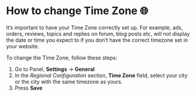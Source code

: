 # How to change Time Zone 🌐


It’s important to have your Time Zone correctly set up. For example, ads, orders, reviews, topics and replies on forum, blog posts etc, will not display the date or time you expect to if you don’t have the correct timezone set in your website.

To change the Time Zone, follow these steps:

1.  Go to Panel,  **Settings**  ->  **General**
2.  In the  _Regional Configuration_  section,  **Time Zone**  field, select your city or the city with the same timezone as yours.
3.  Press  **Save**
